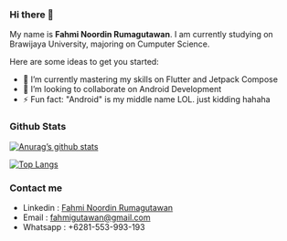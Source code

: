 
### Hi there 👋
My name is **Fahmi Noordin Rumagutawan**. I am currently studying on Brawijaya University, majoring on Cumputer Science.

Here are some ideas to get you started:

- 🌱 I’m currently mastering my skills on Flutter and Jetpack Compose
- 👯 I’m looking to collaborate on Android Development
- ⚡ Fun fact: "Android" is my middle name LOL. just kidding hahaha

### Github Stats
[![Anurag’s github stats](https://github-readme-stats.vercel.app/api?username=fahmirumagutawan)](https://github.com/fahmirumagutawan)

[![Top Langs](https://github-readme-stats.vercel.app/api/top-langs/?username=fahmirumagutawan&layout=compact)](https://github.com/fahmirumagutawan)

### Contact me

 - Linkedin : [Fahmi Noordin Rumagutawan](https://www.linkedin.com/in/fahmi-noordin-rumagutawan-0b506521b/)
 - Email : fahmigutawan@gmail.com
 - Whatsapp : +6281-553-993-193
